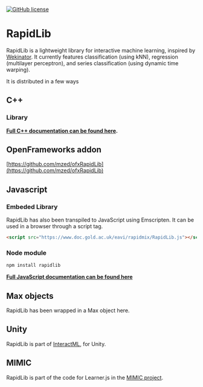 
[![GitHub license](https://img.shields.io/badge/License-BSD%203--Clause-blue.svg)](https://github.com/mzed/RapidLib/blob/master/LICENSE)

# RapidLib

RapidLib is a lightweight library for interactive machine learning, inspired by [Wekinator](http://www.wekinator.org/). It currently features classification (using kNN), regression (multilayer perceptron), and series classification (using dynamic time warping).   

It is distributed in a few ways

## C++

### Library

**[Full C++ documentation can be found here](https://mzed.github.io/RapidLib/doxygen/annotated.html).**

## OpenFrameworks addon

[https://github.com/mzed/ofxRapidLib](https://github.com/mzed/ofxRapidLib)

## Javascript

### Embeded Library

RapidLib has also been transpiled to JavaScript using Emscripten. It can be used in a browser through a script tag.

```html
<script src="https://www.doc.gold.ac.uk/eavi/rapidmix/RapidLib.js"></script>
```

### Node module

```javascript
npm install rapidlib
```

**[Full JavaScript documentation can be found here](https://mzed.github.io/RapidLib/jsdoc/)**

## Max objects

RapidLib has been wrapped in a Max object here.

## Unity

RapidLib is part of [InteractML](http://interactml.com/), for Unity.

## MIMIC

RapidLib is part of the code for Learner.js in the [MIMIC project](https://mimicproject.com/).
